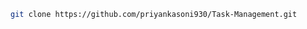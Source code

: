

```bash
git clone https://github.com/priyankasoni930/Task-Management.git
```

```bash

```

```bash

```

```bash

```
